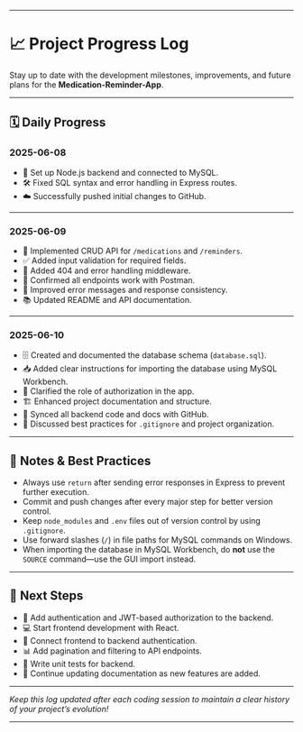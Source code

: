 
---

# 📈 Project Progress Log

Stay up to date with the development milestones, improvements, and future plans for the **Medication-Reminder-App**.

---

## 🗓️ Daily Progress

### 2025-06-08

- 🚀 Set up Node.js backend and connected to MySQL.
- 🛠️ Fixed SQL syntax and error handling in Express routes.
- ☁️ Successfully pushed initial changes to GitHub.

---

### 2025-06-09

- 🔄 Implemented CRUD API for `/medications` and `/reminders`.
- ✅ Added input validation for required fields.
- 🧩 Added 404 and error handling middleware.
- 🧪 Confirmed all endpoints work with Postman.
- 📝 Improved error messages and response consistency.
- 📚 Updated README and API documentation.

---

### 2025-06-10

- 🗄️ Created and documented the database schema (`database.sql`).
- 📥 Added clear instructions for importing the database using MySQL Workbench.
- 🔐 Clarified the role of authorization in the app.
- 🏗️ Enhanced project documentation and structure.
- 🔄 Synced all backend code and docs with GitHub.
- 📁 Discussed best practices for `.gitignore` and project organization.

---

## 📝 Notes & Best Practices

- Always use `return` after sending error responses in Express to prevent further execution.
- Commit and push changes after every major step for better version control.
- Keep `node_modules` and `.env` files out of version control by using `.gitignore`.
- Use forward slashes (`/`) in file paths for MySQL commands on Windows.
- When importing the database in MySQL Workbench, do **not** use the `SOURCE` command—use the GUI import instead.

---

## 🚧 Next Steps

- 🔑 Add authentication and JWT-based authorization to the backend.
- 💻 Start frontend development with React.
- 🔗 Connect frontend to backend authentication.
- 📊 Add pagination and filtering to API endpoints.
- 🧪 Write unit tests for backend.
- 📝 Continue updating documentation as new features are added.

---

*Keep this log updated after each coding session to maintain a clear history of your project’s evolution!*

---